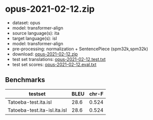 # opus-2021-02-12.zip

* dataset: opus
* model: transformer-align
* source language(s): ita
* target language(s): isl
* model: transformer-align
* pre-processing: normalization + SentencePiece (spm32k,spm32k)
* download: [opus-2021-02-12.zip](https://object.pouta.csc.fi/Tatoeba-MT-models/ita-isl/opus-2021-02-12.zip)
* test set translations: [opus-2021-02-12.test.txt](https://object.pouta.csc.fi/Tatoeba-MT-models/ita-isl/opus-2021-02-12.test.txt)
* test set scores: [opus-2021-02-12.eval.txt](https://object.pouta.csc.fi/Tatoeba-MT-models/ita-isl/opus-2021-02-12.eval.txt)

## Benchmarks

| testset               | BLEU  | chr-F |
|-----------------------|-------|-------|
| Tatoeba-test.ita.isl 	| 28.6 	| 0.524 |
| Tatoeba-test.ita-isl.ita.isl 	| 28.6 	| 0.524 |

